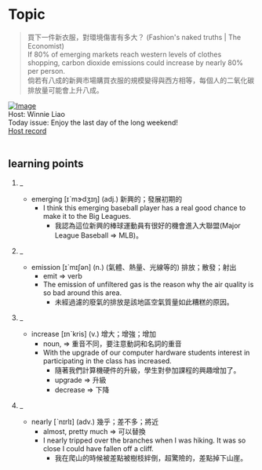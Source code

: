 # Topic

> 買下一件新衣服，對環境傷害有多大？ (Fashion's naked truths | The Economist) <br>
> If 80% of emerging markets reach western levels of clothes shopping, carbon dioxide emissions could increase by nearly 80% per person. <br>
> 倘若有八成的新興市場購買衣服的規模變得與西方相等，每個人的二氧化碳排放量可能會上升八成。 <br>

[![Image](https://cdn.voicetube.com/assets/thumbnails/A08egKEQ5-c.jpg)](https://www.youtube.com/embed/A08egKEQ5-c?rel=0&showinfo=0&cc_load_policy=0&controls=1&autoplay=1&iv_load_policy=3&playsinline=1&wmode=transparent&start=75&end=85&enablejsapi=1&origin=https://tw.voicetube.com&widgetid=1)<br>
Host: Winnie Liao
<br>Today issue: Enjoy the last day of the long weekend!
<br>
[Host record](https://cdn.voicetube.com/tmp/everyday_records/callmeboss901/2942.mp3)
<br><br>
## learning points
1. _
	* emerging [ɪˋmɝdʒɪŋ] (adj.) 新興的；發展初期的
        - I think this emerging baseball player has a real good chance to make it to the Big Leagues.
            + 我認為這位新興的棒球運動員有很好的機會進入大聯盟(Major League Baseball => MLB)。

2. _
	* emission [ɪˋmɪʃən] (n.) (氣體、熱量、光線等的) 排放；散發；射出
        - emit => verb
        - The emission of unfiltered gas is the reason why the air quality is so bad around this area.
            + 未經過濾的廢氣的排放是該地區空氣質量如此糟糕的原因。

3. _
	* increase [ɪnˋkris] (v.) 增大；增強；增加
        - noun, => 重音不同，要注意動詞和名詞的重音
        - With the upgrade of our computer hardware students interest in participating in the class has increased.
            + 隨著我們計算機硬件的升級，學生對參加課程的興趣增加了。
            + upgrade => 升級
            + decrease => 下降

4. _
	* nearly [ˋnɪrlɪ] (adv.) 幾乎；差不多；將近
        - almost, pretty much => 可以替換
        - I nearly tripped over the branches when I was hiking. It was so close I could have fallen off a cliff.
            + 我在爬山的時候被差點被樹枝絆倒，超驚險的，差點掉下山崖。
